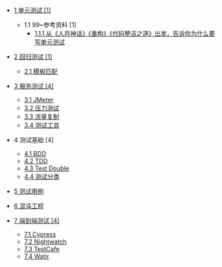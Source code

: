   - [1 单元测试 [1]](/单元测试/README.md)
    - 1.1 99~参考资料 [1]
      - [1.1.1 从《人月神话》《重构》《代码整洁之道》出发，告诉你为什么要写单元测试](/单元测试/99~参考资料/2022-从《人月神话》《重构》《代码整洁之道》出发，告诉你为什么要写单元测试.md)
  - [2 回归测试 [1]](/回归测试/README.md)
    - [2.1 模板匹配](/回归测试/模板匹配.md)
  - [3 服务测试 [4]](/服务测试/README.md)
    - [3.1 JMeter](/服务测试/JMeter.md)
    - [3.2 压力测试](/服务测试/压力测试.md)
    - [3.3 流量复制](/服务测试/流量复制.md)
    - [3.4 测试工具](/服务测试/测试工具.md)
  - 4 测试基础 [4]
    - [4.1 BDD](/测试基础/BDD.md)
    - [4.2 TDD](/测试基础/TDD.md)
    - [4.3 Test Double](/测试基础/Test%20Double.md)
    - [4.4 测试分类](/测试基础/测试分类.md)
  - [5 测试用例](/测试用例/README.md)
    
  - [6 混沌工程](/混沌工程/README.md)
    
  - [7 端到端测试 [4]](/端到端测试/README.md)
    - [7.1 Cypress](/端到端测试/Cypress.md)
    - [7.2 Nightwatch](/端到端测试/Nightwatch.md)
    - [7.3 TestCafe](/端到端测试/TestCafe.md)
    - [7.4 Watir](/端到端测试/Watir.md)